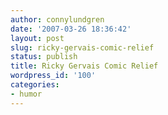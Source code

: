 ```yaml
---
author: connylundgren
date: '2007-03-26 18:36:42'
layout: post
slug: ricky-gervais-comic-relief
status: publish
title: Ricky Gervais Comic Relief
wordpress_id: '100'
categories:
- humor
---
```




